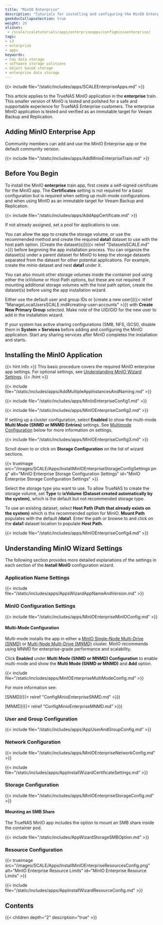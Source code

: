 ```yaml
---
title: "MinIO Enterprise"
description: "Tutorials for installing and configuring the MinIO Enterprise application in an Enterprise-licensed deployment."
geekdocCollapseSection: true
weight: 20
aliases: 
 - /scale/scaletutorials/apps/enterpriseapps/configminioenterprise/
tags:
- s3
- enterprise
- apps
keywords:
- nas data storage
- software storage solutions
- object based storage
- enterprise data storage
---
```


{{< include file="/static/includes/apps/SCALEEnterpriseApps.md" >}}

This article applies to the TrueNAS MinIO application in the **enterprise** train.
This smaller version of MinIO is tested and polished for a safe and supportable experience for TrueNAS Enterprise customers.
The enterprise MinIO application is tested and verified as an immutable target for Veeam Backup and Replication.

## Adding MinIO Enterprise App
Community members can add and use the MinIO Enterprise app or the default community version.

{{< include file="/static/includes/apps/AddMinioEnterpriseTrain.md" >}}

## Before You Begin
To install the MinIO **enterprise** train app, first create a self-signed certificate for the MinIO app.
The **Certificates** setting is not required for a basic configuration but is required when setting up multi-mode configurations and when using MinIO as an immutable target for Veeam Backup and Replication.

{{< include file="/static/includes/apps/AddAppCertificate.md" >}}

If not already assigned, set a pool for applications to use.

You can allow the app to create the storage volume, or use the recommended method and create the required **data1** dataset to use with the host path option.
[Create the dataset(s)]({{< relref "DatasetsSCALE.md" >}}) before beginning the app installation process.
You can organize the dataset(s) under a parent dataset for MinIO to keep the storage datasets separated from the dataset for other potential applications.
For example, create the *minio* dataset and nest **data1** under it.

You can also mount other storage volumes inside the container pod using either the ixVolume or Host Path options, but these are not required.
If mounting additional storage volumes with the host path option, create the dataset(s) before using the app installation wizard.

Either use the default user and group IDs or [create a new user]({{< relref "ManageLocalUsersSCALE.md#creating-user-accounts" >}}) with **Create New Primary Group** selected.
Make note of the UID/GID for the new user to add in the installation wizard.

If your system has active sharing configurations (SMB, NFS, iSCSI), disable them in **System > Services** before adding and configuring the MinIO application.
Start any sharing services after MinIO completes the installation and starts.

## Installing the MinIO Application
{{< hint info >}}
This basic procedure covers the required MinIO enterprise app settings.
For optional settings, see [Understanding MinIO Wizard Settings](#understanding-minio-wizard-settings).
{{< /hint >}}

{{< include file="/static/includes/apps/AddMultipleAppInstancesAndNaming.md" >}}

{{< include file="/static/includes/apps/MinIoEnterpriseConfig1.md" >}}

{{< include file="/static/includes/apps/MinIOEnterpriseConfig2.md" >}}

If setting up a cluster configuration, select **Enabled** to show the multi-mode **Multi Mode (SNMD or MNMD Entries)** settings.
See [Multimode Configuration](#multimode-configuration) below for more information on settings.

{{< include file="/static/includes/apps/MinIOEnterpriseConfig3.md" >}}

Scroll down to or click on **Storage Configuration** on the list of wizard sections.

{{< trueimage src="/images/SCALE/Apps/InstallMinIOEnterpriseStorageConfigSettings.png" alt="MinIO Enterprise Storage Configuration Settings" id="MinIO Enterprise Storage Configuration Settings" >}}

Select the storage type you want to use.
To allow TrueNAS to create the storage volume, set **Type** to **ixVolume (Dataset created automatically by the system)**, which is the default but not recommended storage type.

To use an existing dataset, select **Host Path (Path that already exists on the system)** which is the recommended option for MinIO.
**Mount Path** populates with the default **/data1**.
Enter the path or browse to and click on the **data1** dataset location to populate **Host Path**.

{{< include file="/static/includes/apps/MinIOEnterpriseConfig4.md" >}}

## Understanding MinIO Wizard Settings
The following section provides more detailed explanations of the settings in each section of the **Install MinIO** configuration wizard.

### Application Name Settings

{{< include file="/static/includes/apps/AppsWizardAppNameAndVersion.md" >}}

### MinIO Configuration Settings

{{< include file="/static/includes/apps/MinIOEnterpriseMinIOConfig.md" >}}

#### Multi-Mode Configuration
Multi-mode installs the app in either a [MinIO Single-Node Multi-Drive (SNMD)](https://min.io/docs/minio/linux/operations/install-deploy-manage/deploy-minio-single-node-multi-drive.html) or [Multi-Node Multi-Drive (MNMD)](https://min.io/docs/minio/linux/operations/install-deploy-manage/deploy-minio-multi-node-multi-drive.html#minio-mnmd) cluster.
MinIO recommends using MNMD for enterprise-grade performance and scalability.

Click **Enabled** under **Multi Mode (SNMD or MNMD) Configuration** to enable multi-mode and show the **Multi Mode (SNMD or MNMD)** and **Add** option.

{{< include file="/static/includes/apps/MinIOEnterpriseMultiModeConfig.md" >}}

For more information see:

[SNMD]({{< relref "ConfigMinioEnterpriseSNMD.md" >}})

[MNMD]({{< relref "ConfigMinioEnterpriseMNMD.md" >}})

### User and Group Configuration

{{< include file="/static/includes/apps/AppUserAndGroupConfig.md" >}}

### Network Configuration

{{< include file="/static/includes/apps/MinIOEnterpriseNetworkConfig.md" >}}

{{< include file="/static/includes/apps/AppInstallWizardCertificateSettings.md" >}}

### Storage Configuration

{{< include file="/static/includes/apps/MinIOEnterpriseStorageConfig.md" >}}

#### Mounting an SMB Share
The TrueNAS MinIO app includes the option to mount an SMB share inside the container pod.

{{< include file="/static/includes/AppWizardStorageSMBOption.md" >}}

### Resource Configuration

{{< trueimage src="/images/SCALE/Apps/InstallMinIOEnterpriseResourcesConfig.png" alt="MinIO Enterprise Resource Limits" id="MinIO Enterprise Resource Limits" >}}

{{< include file="/static/includes/apps/AppInstallWizardResourceConfig.md" >}}

<div class="noprint">

## Contents

{{< children depth="2" description="true" >}}

</div>
